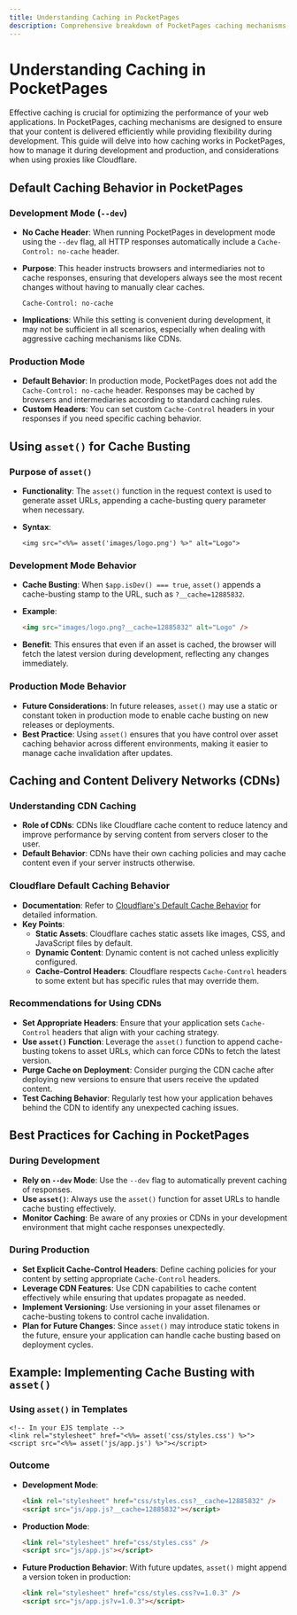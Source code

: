 ```yaml
---
title: Understanding Caching in PocketPages
description: Comprehensive breakdown of PocketPages caching mechanisms, including development vs production behaviors, asset() function usage, CDN integration, cache-busting strategies, and HTTP header configurations.
---
```


# Understanding Caching in PocketPages

Effective caching is crucial for optimizing the performance of your web applications. In PocketPages, caching mechanisms are designed to ensure that your content is delivered efficiently while providing flexibility during development. This guide will delve into how caching works in PocketPages, how to manage it during development and production, and considerations when using proxies like Cloudflare.

## Default Caching Behavior in PocketPages

### Development Mode (`--dev`)

- **No Cache Header**: When running PocketPages in development mode using the `--dev` flag, all HTTP responses automatically include a `Cache-Control: no-cache` header.
- **Purpose**: This header instructs browsers and intermediaries not to cache responses, ensuring that developers always see the most recent changes without having to manually clear caches.

  ```http
  Cache-Control: no-cache
  ```

- **Implications**: While this setting is convenient during development, it may not be sufficient in all scenarios, especially when dealing with aggressive caching mechanisms like CDNs.

### Production Mode

- **Default Behavior**: In production mode, PocketPages does not add the `Cache-Control: no-cache` header. Responses may be cached by browsers and intermediaries according to standard caching rules.
- **Custom Headers**: You can set custom `Cache-Control` headers in your responses if you need specific caching behavior.

## Using `asset()` for Cache Busting

### Purpose of `asset()`

- **Functionality**: The `asset()` function in the request context is used to generate asset URLs, appending a cache-busting query parameter when necessary.
- **Syntax**:

  ```ejs
  <img src="<%%= asset('images/logo.png') %>" alt="Logo">
  ```

### Development Mode Behavior

- **Cache Busting**: When `$app.isDev() === true`, `asset()` appends a cache-busting stamp to the URL, such as `?__cache=12885832`.
- **Example**:

  ```html
  <img src="images/logo.png?__cache=12885832" alt="Logo" />
  ```

- **Benefit**: This ensures that even if an asset is cached, the browser will fetch the latest version during development, reflecting any changes immediately.

### Production Mode Behavior

- **Future Considerations**: In future releases, `asset()` may use a static or constant token in production mode to enable cache busting on new releases or deployments.
- **Best Practice**: Using `asset()` ensures that you have control over asset caching behavior across different environments, making it easier to manage cache invalidation after updates.

## Caching and Content Delivery Networks (CDNs)

### Understanding CDN Caching

- **Role of CDNs**: CDNs like Cloudflare cache content to reduce latency and improve performance by serving content from servers closer to the user.
- **Default Behavior**: CDNs have their own caching policies and may cache content even if your server instructs otherwise.

### Cloudflare Default Caching Behavior

- **Documentation**: Refer to [Cloudflare's Default Cache Behavior](https://developers.cloudflare.com/cache/concepts/default-cache-behavior/) for detailed information.
- **Key Points**:
  - **Static Assets**: Cloudflare caches static assets like images, CSS, and JavaScript files by default.
  - **Dynamic Content**: Dynamic content is not cached unless explicitly configured.
  - **Cache-Control Headers**: Cloudflare respects `Cache-Control` headers to some extent but has specific rules that may override them.

### Recommendations for Using CDNs

- **Set Appropriate Headers**: Ensure that your application sets `Cache-Control` headers that align with your caching strategy.
- **Use `asset()` Function**: Leverage the `asset()` function to append cache-busting tokens to asset URLs, which can force CDNs to fetch the latest version.
- **Purge Cache on Deployment**: Consider purging the CDN cache after deploying new versions to ensure that users receive the updated content.
- **Test Caching Behavior**: Regularly test how your application behaves behind the CDN to identify any unexpected caching issues.

## Best Practices for Caching in PocketPages

### During Development

- **Rely on `--dev` Mode**: Use the `--dev` flag to automatically prevent caching of responses.
- **Use `asset()`**: Always use the `asset()` function for asset URLs to handle cache busting effectively.
- **Monitor Caching**: Be aware of any proxies or CDNs in your development environment that might cache responses unexpectedly.

### During Production

- **Set Explicit Cache-Control Headers**: Define caching policies for your content by setting appropriate `Cache-Control` headers.
- **Leverage CDN Features**: Use CDN capabilities to cache content effectively while ensuring that updates propagate as needed.
- **Implement Versioning**: Use versioning in your asset filenames or cache-busting tokens to control cache invalidation.
- **Plan for Future Changes**: Since `asset()` may introduce static tokens in the future, ensure your application can handle cache busting based on deployment cycles.

## Example: Implementing Cache Busting with `asset()`

### Using `asset()` in Templates

```ejs
<!-- In your EJS template -->
<link rel="stylesheet" href="<%%= asset('css/styles.css') %>">
<script src="<%%= asset('js/app.js') %>"></script>
```

### Outcome

- **Development Mode**:

  ```html
  <link rel="stylesheet" href="css/styles.css?__cache=12885832" />
  <script src="js/app.js?__cache=12885832"></script>
  ```

- **Production Mode**:

  ```html
  <link rel="stylesheet" href="css/styles.css" />
  <script src="js/app.js"></script>
  ```

- **Future Production Behavior**: With future updates, `asset()` might append a version token in production:

  ```html
  <link rel="stylesheet" href="css/styles.css?v=1.0.3" />
  <script src="js/app.js?v=1.0.3"></script>
  ```
